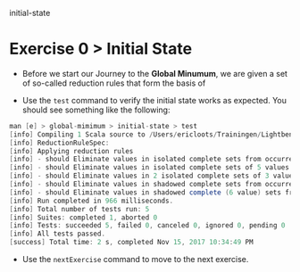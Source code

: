 initial-state

# Exercise 0 > Initial State

- Before we start our Journey to the **Global Minumum**, we are given a set
  of so-called reduction rules that form the basis of 

- Use the `test` command to verify the initial state works as expected. You
  should see something like the following:

```scala
man [e] > global-mimimum > initial-state > test
[info] Compiling 1 Scala source to /Users/ericloots/Trainingen/LightbendTraining/GlobalMinimum/exercise_000_initial_state/target/scala-2.12/test-classes...
[info] ReductionRuleSpec:
[info] Applying reduction rules
[info] - should Eliminate values in isolated complete sets from occurrences in other cells (First reduction rule)
[info] - should Eliminate values in isolated complete sets of 5 values from occurrences in other cells (First reduction rule)
[info] - should Eliminate values in 2 isolated complete sets of 3 values from occurrences in other cells (First reduction rule)
[info] - should Eliminate values in shadowed complete sets from occurrences in same cells (Second reduction rule)
[info] - should Eliminate values in shadowed complete (6 value) sets from occurrences in same cells (Second reduction rule)
[info] Run completed in 966 milliseconds.
[info] Total number of tests run: 5
[info] Suites: completed 1, aborted 0
[info] Tests: succeeded 5, failed 0, canceled 0, ignored 0, pending 0
[info] All tests passed.
[success] Total time: 2 s, completed Nov 15, 2017 10:34:49 PM
```

- Use the `nextExercise` command to move to the next exercise.

